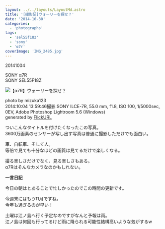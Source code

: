 ```yaml
---
layout: ../../layouts/LayoutMd.astro
title: '[撮影記]ウォーリーを探せ？'
date: '2014-10-30'
categories:
  - 'photographs'
tags:
  - 'sel55f18z'
  - 'sony'
  - 'α7r'
coverImage: 'IMG_2485.jpg'
---
```


20141004

SONY α7R  
SONY SEL55F18Z

![【α7R】ウォーリーを探せ？](/archive/images/15386438397_891a7e656d_b.jpg)

photo by mizuka123  
2014:10:04 13:59:46撮影 SONY ILCE-7R, 55.0 mm, f1.8, ISO 100, 1/5000sec, 0EV, Adobe Photoshop Lightroom 5.6 (Windows)  
generated by [FlickURL](https://itunes.apple.com/jp/app/flickurl/id817330241?mt=8)

ついこんなタイトルを付けたくなったこの写真。  
3600万画素のセンサーが写し出す写真は普通に撮影しただけでも面白い。

車、自転車、そして人。  
等倍で見ても十分なほどの画質は見てるだけで楽しくなる。

撮る楽しさだけでなく、見る楽しさもある。  
α7Rはそんなカメラなのかもしれない。

**一言日記**

今日の朝はとあることで忙しかったのでこの時間の更新です。

今週末にはもう11月ですね。  
今年も過ぎるのが早い！

土曜は江ノ島へ行く予定なのですがなんと予報は雨。  
江ノ島は何回も行ってるけど雨に降られる可能性結構高いような気がするw
